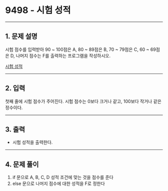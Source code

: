 # 9498 -  시험 성적

<hr/>

## 1. 문제 설명

시험 점수를 입력받아 90 ~ 100점은 A, 80 ~ 89점은 B, 70 ~ 79점은 C, 60 ~ 69점은 D, 나머지 점수는 F를 출력하는 프로그램을 작성하시오.

[시험 성적](<https://www.acmicpc.net/problem/9498>)

------

## 2. 입력

첫째 줄에 시험 점수가 주어진다. 시험 점수는 0보다 크거나 같고, 100보다 작거나 같은 정수이다.

------

## 3. 출력

- 시험 성적을 출력한다.

------

## 4. 문제 풀이

1. if 문으로 A, B, C, D 성적 조건에 맞는 것을 점수를 준다
2. else 문으로 나머지 점수에 대한 성적을 F로 정한다
